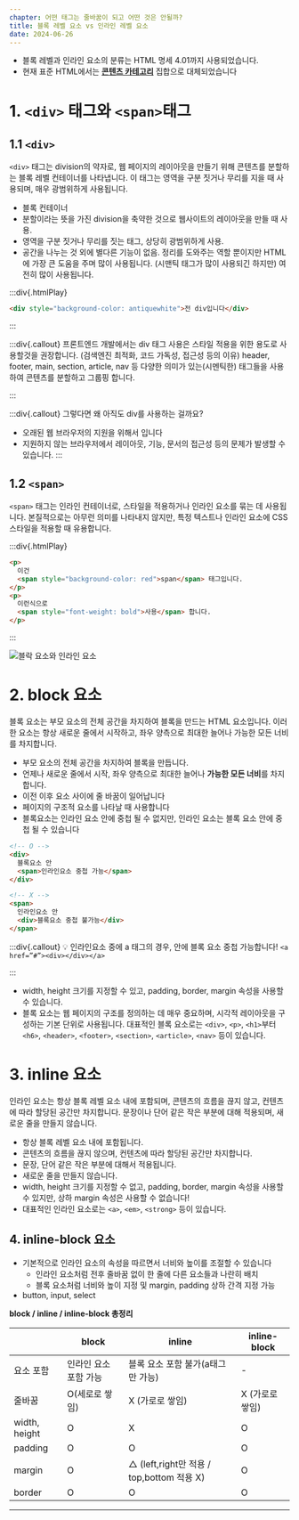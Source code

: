 ```yaml
---
chapter: 어떤 태그는 줄바꿈이 되고 어떤 것은 안될까?
title: 블록 레벨 요소 vs 인라인 레벨 요소
date: 2024-06-26
---
```


- 블록 레벨과 인라인 요소의 분류는 HTML 명세 4.01까지 사용되었습니다.
- 현재 표준 HTML에서는 **[콘텐츠 카테고리](https://www.notion.so/4ce6452741e3418ca0fa574b332e3f99?pvs=21)** 집합으로 대체되었습니다

# 1. `<div>` 태그와 `<span>`태그

## 1.1 `<div>`

`<div>` 태그는 division의 약자로, 웹 페이지의 레이아웃을 만들기 위해 콘텐츠를 분할하는 블록 레벨 컨테이너를 나타냅니다. 이 태그는 영역을 구분 짓거나 무리를 지을 때 사용되며, 매우 광범위하게 사용됩니다.

- 블록 컨테이너
- 분할이라는 뜻을 가진 division을 축약한 것으로 웹사이트의 레이아웃을 만들 때 사용.
- 영역을 구분 짓거나 무리를 짓는 태그, 상당히 광범위하게 사용.
- 공간을 나누는 것 외에 별다른 기능이 없음. 정리를 도와주는 역할 뿐이지만 HTML에 가장 큰 도움을 주며 많이 사용됩니다. (시맨틱 태그가 많이 사용되긴 하지만) 여전히 많이 사용됩니다.

:::div{.htmlPlay}

```html
<div style="background-color: antiquewhite">전 div입니다</div>
```

:::

:::div{.callout}
프론트엔드 개발에서는 div 태그 사용은 스타일 적용을 위한 용도로 사용할것을 권장합니다.
(검색엔진 최적화, 코드 가독성, 접근성 등의 이유)
header, footer, main, section, article, nav 등 다양한 의미가 있는(시멘틱한) 태그들을 사용하여 콘텐츠를 분할하고 그룹핑 합니다.

:::

:::div{.callout}
그렇다면 왜 아직도 div를 사용하는 걸까요?

- 오래된 웹 브라우저의 지원을 위해서 입니다
- 지원하지 않는 브라우저에서 레이아웃, 기능, 문서의 접근성 등의 문제가 발생할 수 있습니다.
  :::

## 1.2 `<span>`

`<span>` 태그는 인라인 컨테이너로, 스타일을 적용하거나 인라인 요소를 묶는 데 사용됩니다. 본질적으로는 아무런 의미를 나타내지 않지만, 특정 텍스트나 인라인 요소에 CSS 스타일을 적용할 때 유용합니다.

:::div{.htmlPlay}

```html
<p>
  이건
  <span style="background-color: red">span</span> 태그입니다.
</p>
<p>
  이런식으로
  <span style="font-weight: bold">사용</span> 합니다.
</p>
```

:::

![블락 요소와 인라인 요소](/images/html-css/chapter04/block.png)

# 2. block 요소

블록 요소는 부모 요소의 전체 공간을 차지하여 블록을 만드는 HTML 요소입니다. 이러한 요소는 항상 새로운 줄에서 시작하고, 좌우 양측으로 최대한 늘어나 가능한 모든 너비를 차지합니다.

- 부모 요소의 전체 공간을 차지하여 블록을 만듭니다.
- 언제나 새로운 줄에서 시작, 좌우 양측으로 최대한 늘어나 **가능한 모든 너비**를 차지합니다.
- 이전 이후 요소 사이에 줄 바꿈이 일어납니다
- 페이지의 구조적 요소를 나타날 때 사용합니다
- 블록요소는 인라인 요소 안에 중첩 될 수 없지만, 인라인 요소는 블록 요소 안에 중첩 될 수 있습니다

```html
<!-- O -->
<div>
  블록요소 안
  <span>인라인요소 중첩 가능</span>
</div>

<!-- X -->
<span>
  인라인요소 안
  <div>블록요소 중첩 불가능</div>
</span>
```

:::div{.callout}
💡 인라인요소 중에 a 태그의 경우, 안에 블록 요소 중첩 가능합니다!
`<a href=”#”><div></div></a>`

:::

- width, height 크기를 지정할 수 있고, padding, border, margin 속성을 사용할 수 있습니다.
- 블록 요소는 웹 페이지의 구조를 정의하는 데 매우 중요하며, 시각적 레이아웃을 구성하는 기본 단위로 사용됩니다. 대표적인 블록 요소로는 `<div>`, `<p>`, `<h1>`부터 `<h6>`, `<header>`, `<footer>`, `<section>`, `<article>`, `<nav>` 등이 있습니다.

# 3. inline 요소

인라인 요소는 항상 블록 레벨 요소 내에 포함되며, 콘텐츠의 흐름을 끊지 않고, 컨텐츠에 따라 할당된 공간만 차지합니다. 문장이나 단어 같은 작은 부분에 대해 적용되며, 새로운 줄을 만들지 않습니다.

- 항상 블록 레벨 요소 내에 포함됩니다.
- 콘텐츠의 흐름을 끊지 않으며, 컨텐츠에 따라 할당된 공간만 차지합니다.
- 문장, 단어 같은 작은 부분에 대해서 적용됩니다.
- 새로운 줄을 만들지 않습니다.
- width, height 크기를 지정할 수 없고, padding, border, margin 속성을 사용할 수 있지만, 상하 margin 속성은 사용할 수 없습니다!
- 대표적인 인라인 요소로는 `<a>`, `<em>`, `<strong>` 등이 있습니다.

## 4. inline-block 요소

- 기본적으로 인라인 요소의 속성을 따르면서 너비와 높이를 조절할 수 있습니다
  - 인라인 요소처럼 전후 줄바꿈 없이 한 줄에 다른 요소들과 나란히 배치
  - 블록 요소처럼 너비와 높이 지정 및 margin, padding 상하 간격 지정 가능
- button, input, select

**block / inline / inline-block 총정리**

|               | block                 | inline                                    | inline-block    |
| ------------- | --------------------- | ----------------------------------------- | --------------- |
| 요소 포함     | 인라인 요소 포함 가능 | 블록 요소 포함 불가(a태그만 가능)         | -               |
| 줄바꿈        | O(세로로 쌓임)        | X (가로로 쌓임)                           | X (가로로 쌓임) |
| width, height | O                     | X                                         | O               |
| padding       | O                     | O                                         | O               |
| margin        | O                     | △ (left,right만 적용 / top,bottom 적용 X) | O               |
| border        | O                     | O                                         | O               |

---
